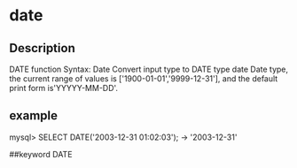 # date
## Description
DATE function
Syntax:
Date
Convert input type to DATE type
date
Date type, the current range of values is ['1900-01-01','9999-12-31'], and the default print form is'YYYYY-MM-DD'.

## example
mysql> SELECT DATE('2003-12-31 01:02:03');
-> '2003-12-31'

##keyword
DATE
